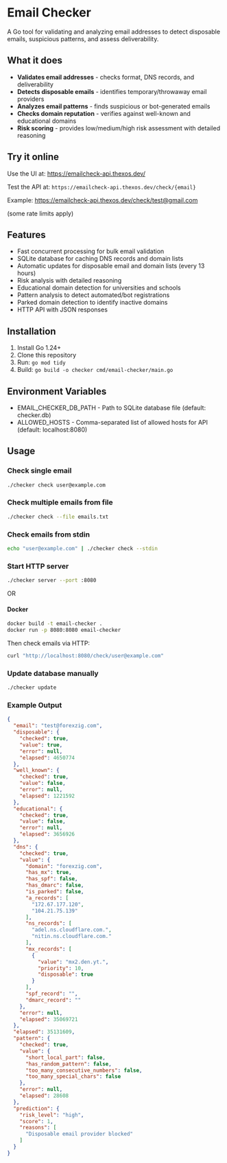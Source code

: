 # Email Checker

A Go tool for validating and analyzing email addresses to detect disposable emails, suspicious patterns, and assess deliverability.

## What it does

- **Validates email addresses** - checks format, DNS records, and deliverability
- **Detects disposable emails** - identifies temporary/throwaway email providers  
- **Analyzes email patterns** - finds suspicious or bot-generated emails
- **Checks domain reputation** - verifies against well-known and educational domains
- **Risk scoring** - provides low/medium/high risk assessment with detailed reasoning

## Try it online

Use the UI at: https://emailcheck-api.thexos.dev/

Test the API at: `https://emailcheck-api.thexos.dev/check/{email}`

Example: https://emailcheck-api.thexos.dev/check/test@gmail.com

(some rate limits apply)

## Features

- Fast concurrent processing for bulk email validation
- SQLite database for caching DNS records and domain lists
- Automatic updates for disposable email and domain lists (every 13 hours)
- Risk analysis with detailed reasoning
- Educational domain detection for universities and schools
- Pattern analysis to detect automated/bot registrations
- Parked domain detection to identify inactive domains
- HTTP API with JSON responses

## Installation

1. Install Go 1.24+ 
2. Clone this repository
3. Run: `go mod tidy`
4. Build: `go build -o checker cmd/email-checker/main.go`

## Environment Variables


- EMAIL_CHECKER_DB_PATH - Path to SQLite database file (default: checker.db)
- ALLOWED_HOSTS - Comma-separated list of allowed hosts for API (default: localhost:8080)


## Usage

### Check single email

```bash
./checker check user@example.com
```

### Check multiple emails from file

```bash
./checker check --file emails.txt
```

### Check emails from stdin

```bash
echo "user@example.com" | ./checker check --stdin
```

### Start HTTP server

```bash
./checker server --port :8080
```

OR

#### Docker

```bash
docker build -t email-checker .
docker run -p 8080:8080 email-checker
```


Then check emails via HTTP:

```bash
curl "http://localhost:8080/check/user@example.com"
```

### Update database manually

```bash
./checker update
```

### Example Output

```json
{
  "email": "test@forexzig.com",
  "disposable": {
    "checked": true,
    "value": true,
    "error": null,
    "elapsed": 4650774
  },
  "well_known": {
    "checked": true,
    "value": false,
    "error": null,
    "elapsed": 1221592
  },
  "educational": {
    "checked": true,
    "value": false,
    "error": null,
    "elapsed": 3656926
  },
  "dns": {
    "checked": true,
    "value": {
      "domain": "forexzig.com",
      "has_mx": true,
      "has_spf": false,
      "has_dmarc": false,
      "is_parked": false,
      "a_records": [
        "172.67.177.120",
        "104.21.75.139"
      ],
      "ns_records": [
        "adel.ns.cloudflare.com.",
        "nitin.ns.cloudflare.com."
      ],
      "mx_records": [
        {
          "value": "mx2.den.yt.",
          "priority": 10,
          "disposable": true
        }
      ],
      "spf_record": "",
      "dmarc_record": ""
    },
    "error": null,
    "elapsed": 35069721
  },
  "elapsed": 35131609,
  "pattern": {
    "checked": true,
    "value": {
      "short_local_part": false,
      "has_random_pattern": false,
      "too_many_consecutive_numbers": false,
      "too_many_special_chars": false
    },
    "error": null,
    "elapsed": 28608
  },
  "prediction": {
    "risk_level": "high",
    "score": 1,
    "reasons": [
      "Disposable email provider blocked"
    ]
  }
}
```
